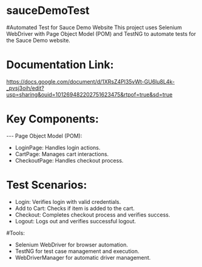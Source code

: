 # sauceDemoTest
#Automated Test for Sauce Demo Website
This project uses Selenium WebDriver with Page Object Model (POM) and TestNG to automate tests for the Sauce Demo website.

# Documentation Link: 
https://docs.google.com/document/d/1XRsZ4Pl35vWt-GU6lu8L4k-_pvsj3oih/edit?usp=sharing&ouid=101269482202751623475&rtpof=true&sd=true

# Key Components:
--- Page Object Model (POM):
  - LoginPage: Handles login actions.
  - CartPage: Manages cart interactions.
  - CheckoutPage: Handles checkout process.

# Test Scenarios:
  - Login: Verifies login with valid credentials.
  - Add to Cart: Checks if item is added to the cart.
  - Checkout: Completes checkout process and verifies success.
  - Logout: Logs out and verifies successful logout.

#Tools:
  - Selenium WebDriver for browser automation.
  - TestNG for test case management and execution.
  - WebDriverManager for automatic driver management.
